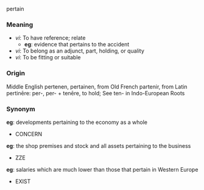 pertain
### Meaning
+ _vi_: To have reference; relate
    + __eg__: evidence that pertains to the accident
+ _vi_: To belong as an adjunct, part, holding, or quality
+ _vi_: To be fitting or suitable

### Origin

Middle English pertenen, pertainen, from Old French partenir, from Latin pertinēre: per-, per- + tenēre, to hold; See ten- in Indo-European Roots

### Synonym

__eg__: developments pertaining to the economy as a whole

+ CONCERN

__eg__: the shop premises and stock and all assets pertaining to the business

+ ZZE

__eg__: salaries which are much lower than those that pertain in Western Europe

+ EXIST


